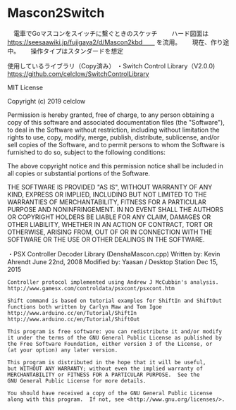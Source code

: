 # Mascon2Switch
　電車でGoマスコンをスイッチに繫ぐときのスケッチ　　
ハード図面は　　
https://seesaawiki.jp/fujigaya2/d/Mascon2kbd　　
を流用。　　
現在、作り途中。　　
操作タイプはスタンダードを想定　　

 



使用しているライブラリ（Copy済み）
・Switch Control Library（V2.0.0)
https://github.com/celclow/SwitchControlLibrary

MIT License

Copyright (c) 2019 celclow

Permission is hereby granted, free of charge, to any person obtaining a copy
of this software and associated documentation files (the "Software"), to deal
in the Software without restriction, including without limitation the rights
to use, copy, modify, merge, publish, distribute, sublicense, and/or sell
copies of the Software, and to permit persons to whom the Software is
furnished to do so, subject to the following conditions:

The above copyright notice and this permission notice shall be included in all
copies or substantial portions of the Software.

THE SOFTWARE IS PROVIDED "AS IS", WITHOUT WARRANTY OF ANY KIND, EXPRESS OR
IMPLIED, INCLUDING BUT NOT LIMITED TO THE WARRANTIES OF MERCHANTABILITY,
FITNESS FOR A PARTICULAR PURPOSE AND NONINFRINGEMENT. IN NO EVENT SHALL THE
AUTHORS OR COPYRIGHT HOLDERS BE LIABLE FOR ANY CLAIM, DAMAGES OR OTHER
LIABILITY, WHETHER IN AN ACTION OF CONTRACT, TORT OR OTHERWISE, ARISING FROM,
OUT OF OR IN CONNECTION WITH THE SOFTWARE OR THE USE OR OTHER DEALINGS IN THE
SOFTWARE.

・PSX Controller Decoder Library (DenshaMascon.cpp)
	Written by: Kevin Ahrendt June 22nd, 2008
	Modified by: Yaasan / Desktop Station Dec 15, 2015
	
	Controller protocol implemented using Andrew J McCubbin's analysis.
	http://www.gamesx.com/controldata/psxcont/psxcont.htm
	
	Shift command is based on tutorial examples for ShiftIn and ShiftOut
	functions both written by Carlyn Maw and Tom Igoe
	http://www.arduino.cc/en/Tutorial/ShiftIn
	http://www.arduino.cc/en/Tutorial/ShiftOut

    This program is free software: you can redistribute it and/or modify
    it under the terms of the GNU General Public License as published by
    the Free Software Foundation, either version 3 of the License, or
    (at your option) any later version.

    This program is distributed in the hope that it will be useful,
    but WITHOUT ANY WARRANTY; without even the implied warranty of
    MERCHANTABILITY or FITNESS FOR A PARTICULAR PURPOSE.  See the
    GNU General Public License for more details.

    You should have received a copy of the GNU General Public License
    along with this program.  If not, see <http://www.gnu.org/licenses/>.
